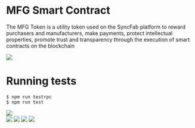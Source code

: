 # MFG Smart Contract
The MFG Token is a utility token used on the SyncFab platform to reward purchasers and manufacturers, make payments, protect intellectual properties, promote trust and transparency through the execution of smart contracts on the blockchain

![](https://i.imgur.com/atJ8w8a.png)

# Running tests

```
$ npm run testrpc
$ npm run test
```

![](https://image.prntscr.com/image/sGG79jOMTFmWdkCvrbqsIA.png)        
![](https://image.prntscr.com/image/O3q5RS4ZScyn1xlgV6rEPQ.png)
![](https://image.prntscr.com/image/wlLHucRYRAK1eichSKgjTg.png)
![](https://image.prntscr.com/image/zPgcDc5mRJaEMK3u8LhbDw.png)
![](https://image.prntscr.com/image/0yeIsCO4T_2pF_NQsSGwfQ.png)